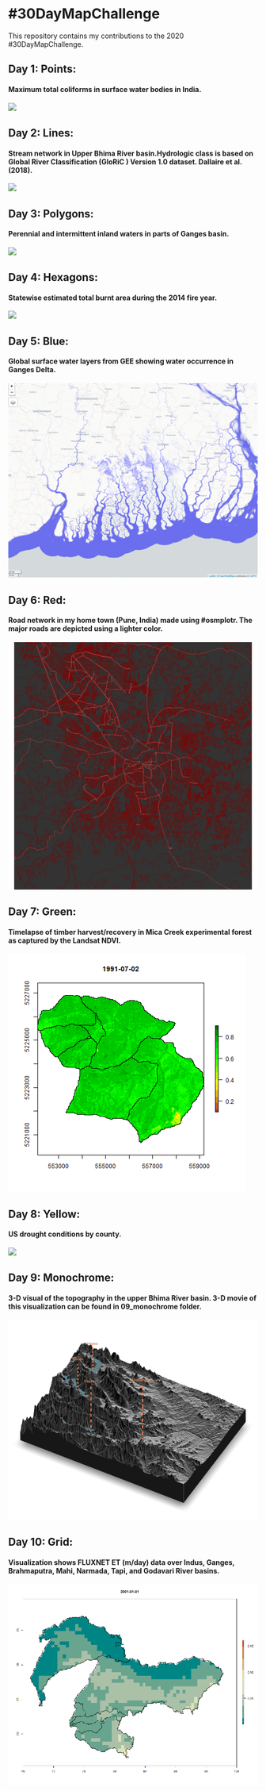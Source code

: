 # #30DayMapChallenge

This repository contains my contributions to the 2020 #30DayMapChallenge.  



## Day 1: Points:
 
#### Maximum total coliforms in surface water bodies in India. 

![](https://github.com/devalc/MyContributions_to_30DayMapChallenge/blob/main/01_points/R/total_coliform_max1.gif)

## Day 2: Lines:

#### Stream network in Upper Bhima River basin.Hydrologic class is based on Global River Classification (GloRiC ) Version 1.0 dataset. Dallaire et al. (2018).

![](https://github.com/devalc/MyContributions_to_30DayMapChallenge/blob/main/02_lines/R/02_30DayMapChallenge.png)

## Day 3: Polygons:
 
#### Perennial and intermittent inland waters in parts of Ganges basin. 

![](https://github.com/devalc/MyContributions_to_30DayMapChallenge/blob/main/03_polygons/R/03_30DayMapChallenge.png)

## Day 4: Hexagons:

#### Statewise estimated total burnt area during the 2014 fire year.

![](https://github.com/devalc/MyContributions_to_30DayMapChallenge/blob/main/04_hexagons/R/04_30DatMapChallenge.png)

## Day 5: Blue:

#### Global surface water layers from GEE showing water occurrence in Ganges Delta.

![](https://github.com/devalc/30DayMapChallenge/blob/main/05_blue/R/05_30DatMapChallenge.PNG) 

## Day 6: Red:

#### Road network in my home town (Pune, India) made using #osmplotr. The major roads are depicted using a lighter color.

![](https://github.com/devalc/30DayMapChallenge/blob/main/06_red/R/RoadNetworkPune.png) 

## Day 7: Green:

#### Timelapse of timber harvest/recovery in Mica Creek experimental forest as captured by the Landsat NDVI. 

![](https://github.com/devalc/30DayMapChallenge/blob/main/07_green/R/07_30DatMapChallenge.gif)

## Day 8: Yellow:

#### US drought conditions by county.

![](https://github.com/devalc/30DayMapChallenge/blob/main/08_yellow/R/08_30DayMapChallenge.gif)


## Day 9: Monochrome:

#### 3-D visual of the topography in the upper Bhima River basin. 3-D movie of this visualization can be found in 09_monochrome folder.  

![](https://github.com/devalc/30DayMapChallenge/blob/main/09_monochrome/R/pune294.png)

## Day 10: Grid:

#### Visualization shows FLUXNET ET (m/day) data over Indus, Ganges, Brahmaputra, Mahi, Narmada, Tapi, and Godavari River basins.  

![](https://github.com/devalc/30DayMapChallenge/blob/main/10_grid/R/10_30DayMapChallenge.gif)